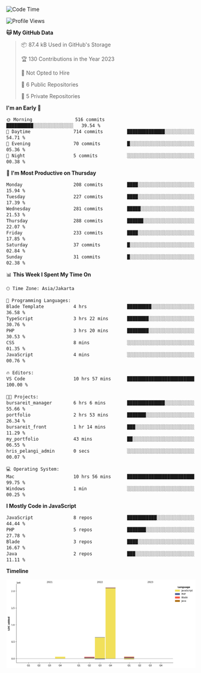 <!--START_SECTION:waka-->
![Code Time](http://img.shields.io/badge/Code%20Time-55%20hrs%2022%20mins-blue)

![Profile Views](http://img.shields.io/badge/Profile%20Views-0-blue)

**🐱 My GitHub Data** 

> 📦 87.4 kB Used in GitHub's Storage 
 > 
> 🏆 130 Contributions in the Year 2023
 > 
> 🚫 Not Opted to Hire
 > 
> 📜 6 Public Repositories 
 > 
> 🔑 5 Private Repositories 
 > 
**I'm an Early 🐤** 

```text
🌞 Morning                516 commits         ██████████░░░░░░░░░░░░░░░   39.54 % 
🌆 Daytime                714 commits         ██████████████░░░░░░░░░░░   54.71 % 
🌃 Evening                70 commits          █░░░░░░░░░░░░░░░░░░░░░░░░   05.36 % 
🌙 Night                  5 commits           ░░░░░░░░░░░░░░░░░░░░░░░░░   00.38 % 
```
📅 **I'm Most Productive on Thursday** 

```text
Monday                   208 commits         ████░░░░░░░░░░░░░░░░░░░░░   15.94 % 
Tuesday                  227 commits         ████░░░░░░░░░░░░░░░░░░░░░   17.39 % 
Wednesday                281 commits         █████░░░░░░░░░░░░░░░░░░░░   21.53 % 
Thursday                 288 commits         ██████░░░░░░░░░░░░░░░░░░░   22.07 % 
Friday                   233 commits         ████░░░░░░░░░░░░░░░░░░░░░   17.85 % 
Saturday                 37 commits          █░░░░░░░░░░░░░░░░░░░░░░░░   02.84 % 
Sunday                   31 commits          █░░░░░░░░░░░░░░░░░░░░░░░░   02.38 % 
```


📊 **This Week I Spent My Time On** 

```text
🕑︎ Time Zone: Asia/Jakarta

💬 Programming Languages: 
Blade Template           4 hrs               █████████░░░░░░░░░░░░░░░░   36.58 % 
TypeScript               3 hrs 22 mins       ████████░░░░░░░░░░░░░░░░░   30.76 % 
PHP                      3 hrs 20 mins       ████████░░░░░░░░░░░░░░░░░   30.53 % 
CSS                      8 mins              ░░░░░░░░░░░░░░░░░░░░░░░░░   01.35 % 
JavaScript               4 mins              ░░░░░░░░░░░░░░░░░░░░░░░░░   00.76 % 

🔥 Editors: 
VS Code                  10 hrs 57 mins      █████████████████████████   100.00 % 

🐱‍💻 Projects: 
bursareit_manager        6 hrs 6 mins        ██████████████░░░░░░░░░░░   55.66 % 
portfolio                2 hrs 53 mins       ███████░░░░░░░░░░░░░░░░░░   26.34 % 
bursareit_front          1 hr 14 mins        ███░░░░░░░░░░░░░░░░░░░░░░   11.29 % 
my_portfolio             43 mins             ██░░░░░░░░░░░░░░░░░░░░░░░   06.55 % 
hris_pelangi_admin       0 secs              ░░░░░░░░░░░░░░░░░░░░░░░░░   00.07 % 

💻 Operating System: 
Mac                      10 hrs 56 mins      █████████████████████████   99.75 % 
Windows                  1 min               ░░░░░░░░░░░░░░░░░░░░░░░░░   00.25 % 
```

**I Mostly Code in JavaScript** 

```text
JavaScript               8 repos             ███████████░░░░░░░░░░░░░░   44.44 % 
PHP                      5 repos             ███████░░░░░░░░░░░░░░░░░░   27.78 % 
Blade                    3 repos             ████░░░░░░░░░░░░░░░░░░░░░   16.67 % 
Java                     2 repos             ███░░░░░░░░░░░░░░░░░░░░░░   11.11 % 
```



**Timeline**

![Lines of Code chart](https://raw.githubusercontent.com/brstreet2/brstreet2/main/assets/bar_graph.png)


<!--END_SECTION:waka-->
